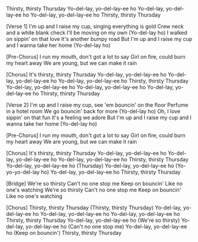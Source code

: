 Thirsty, thirsty Thursday
Yo-del-lay, yo-del-lay-ee ho
Yo-del-lay, yo-del-lay-ee ho
Yo-del-lay, yo-del-lay-ee ho
Thirsty, thirsty Thursday

[Verse 1]
I'm up and I raise my cup, singing everything is gold
Crew neck and a white blank check
I'll be moving on my own (Yo-del-lay ho)
I walked on sippin' on that love
It's another bumpy road
But I'm up and I raise my cup and I wanna take her home
(Yo-del-lay ho)

[Pre-Chorus]
I run my mouth, don't got a lot to say
Girl on fire, could burn my heart away
We are young, but we can make it rain

[Chorus]
It's thirsty, thirsty Thursday
Yo-del-lay, yo-del-lay-ee ho
Yo-del-lay, yo-del-lay-ee ho
Yo-del-lay, yo-del-lay-ee ho
Thirsty, thirsty Thursday
Yo-del-lay, yo-del-lay-ee ho
Yo-del-lay, yo-del-lay-ee ho
Yo-del-lay, yo-del-lay-ee ho
Thirsty, thirsty Thursday



[Verse 2]
I'm up and I raise my cup, see 'em bouncin' on the floor
Perfume in a hotel room
We go bouncin' back for more (Yo-del-lay ho)
Oh, I love sippin' on that fun
It's a feeling we adore
But I'm up and I raise my cup and I wanna take her home
(Yo-del-lay ho)

[Pre-Chorus]
I run my mouth, don't got a lot to say
Girl on fire, could burn my heart away
We are young, but we can make it rain

[Chorus]
It's thirsty, thirsty Thursday
Yo-del-lay, yo-del-lay-ee ho
Yo-del-lay, yo-del-lay-ee ho
Yo-del-lay, yo-del-lay-ee ho
Thirsty, thirsty Thursday
Yo-del-lay, yo-del-lay-ee ho (Thursday)
Yo-del-lay, yo-del-lay-ee ho (Yo-yo-yo-del-lay ho)
Yo-del-lay, yo-del-lay-ee ho
Thirsty, thirsty Thursday

[Bridge]
We're so thirsty
Can't no one stop me
Keep on bouncin'
Like no one's watching
We're so thirsty
Can't no one stop me
Keep on bouncin'
Like no one's watching


[Chorus]
Thirsty, thirsty Thursday
(Thirsty, thirsty Thursday)
Yo-del-lay, yo-del-lay-ee ho
Yo-del-lay, yo-del-lay-ee ho
Yo-del-lay, yo-del-lay-ee ho
Thirsty, thirsty Thursday
Yo-del-lay, yo-del-lay-ee ho (We're so thirsty)
Yo-del-lay, yo-del-lay-ee ho (Can't no one stop me)
Yo-del-lay, yo-del-lay-ee ho (Keep on bouncin')
Thirsty, thirsty Thursday